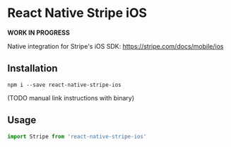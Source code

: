 # React Native Stripe iOS

**WORK IN PROGRESS**

Native integration for Stripe's iOS SDK: https://stripe.com/docs/mobile/ios

## Installation

```
npm i --save react-native-stripe-ios
```

(TODO manual link instructions with binary)

## Usage

```js
import Stripe from 'react-native-stripe-ios'
```